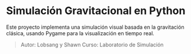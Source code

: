 # Simulación Gravitacional en Python

Este proyecto implementa una simulación visual basada en la gravitación clásica,
usando Pygame para la visualización en tiempo real.

> Autor: Lobsang y Shawn
> Curso: Laboratorio de Simulación
